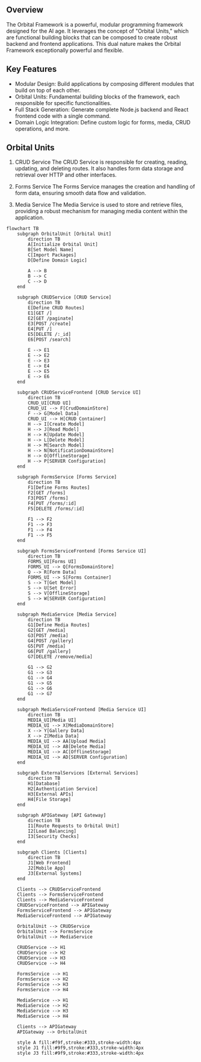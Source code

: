 ## Overview
The Orbital Framework is a powerful, modular programming framework designed for the AI age. It leverages the concept of "Orbital Units," which are functional building blocks that can be composed to create robust backend and frontend applications. This dual nature makes the Orbital Framework exceptionally powerful and flexible.

## Key Features
* Modular Design: Build applications by composing different modules that build on top of each other.
* Orbital Units: Fundamental building blocks of the framework, each responsible for specific functionalities.
* Full Stack Generation: Generate complete Node.js backend and React frontend code with a single command.
* Domain Logic Integration: Define custom logic for forms, media, CRUD operations, and more.

## Orbital Units
1. CRUD Service
The CRUD Service is responsible for creating, reading, updating, and deleting routes. It also handles form data storage and retrieval over HTTP and other interfaces.

2. Forms Service
The Forms Service manages the creation and handling of form data, ensuring smooth data flow and validation.

3. Media Service
The Media Service is used to store and retrieve files, providing a robust mechanism for managing media content within the application.

```mermaid
flowchart TB
    subgraph OrbitalUnit [Orbital Unit]
        direction TB
        A[Initialize Orbital Unit]
        B[Set Model Name]
        C[Import Packages]
        D[Define Domain Logic]
        
        A --> B
        B --> C
        C --> D
    end

    subgraph CRUDService [CRUD Service]
        direction TB
        E[Define CRUD Routes]
        E1[GET /]
        E2[GET /paginate]
        E3[POST /create]
        E4[PUT /]
        E5[DELETE /:_id]
        E6[POST /search]
        
        E --> E1
        E --> E2
        E --> E3
        E --> E4
        E --> E5
        E --> E6
    end

    subgraph CRUDServiceFrontend [CRUD Service UI]
        direction TB
        CRUD_UI[CRUD UI]
        CRUD_UI --> F[CrudDomainStore]
        F --> G[Model Data]
        CRUD_UI --> H[CRUD Container]
        H --> I[Create Model]
        H --> J[Read Model]
        H --> K[Update Model]
        H --> L[Delete Model]
        H --> M[Search Model]
        H --> N[NotificationDomainStore]
        H --> O[OfflineStorage]
        H --> P[SERVER Configuration]
    end

    subgraph FormsService [Forms Service]
        direction TB
        F1[Define Forms Routes]
        F2[GET /forms]
        F3[POST /forms]
        F4[PUT /forms/:id]
        F5[DELETE /forms/:id]
        
        F1 --> F2
        F1 --> F3
        F1 --> F4
        F1 --> F5
    end

    subgraph FormsServiceFrontend [Forms Service UI]
        direction TB
        FORMS_UI[Forms UI]
        FORMS_UI --> Q[FormsDomainStore]
        Q --> R[Form Data]
        FORMS_UI --> S[Forms Container]
        S --> T[Get Model]
        S --> U[Set Error]
        S --> V[OfflineStorage]
        S --> W[SERVER Configuration]
    end

    subgraph MediaService [Media Service]
        direction TB
        G1[Define Media Routes]
        G2[GET /media]
        G3[POST /media]
        G4[POST /gallery]
        G5[PUT /media]
        G6[PUT /gallery]
        G7[DELETE /remove/media]
        
        G1 --> G2
        G1 --> G3
        G1 --> G4
        G1 --> G5
        G1 --> G6
        G1 --> G7
    end

    subgraph MediaServiceFrontend [Media Service UI]
        direction TB
        MEDIA_UI[Media UI]
        MEDIA_UI --> X[MediaDomainStore]
        X --> Y[Gallery Data]
        X --> Z[Media Data]
        MEDIA_UI --> AA[Upload Media]
        MEDIA_UI --> AB[Delete Media]
        MEDIA_UI --> AC[OfflineStorage]
        MEDIA_UI --> AD[SERVER Configuration]
    end

    subgraph ExternalServices [External Services]
        direction TB
        H1[Database]
        H2[Authentication Service]
        H3[External APIs]
        H4[File Storage]
    end

    subgraph APIGateway [API Gateway]
        direction TB
        I1[Route Requests to Orbital Unit]
        I2[Load Balancing]
        I3[Security Checks]
    end

    subgraph Clients [Clients]
        direction TB
        J1[Web Frontend]
        J2[Mobile App]
        J3[External Systems]
    end

    Clients --> CRUDServiceFrontend
    Clients --> FormsServiceFrontend
    Clients --> MediaServiceFrontend
    CRUDServiceFrontend --> APIGateway
    FormsServiceFrontend --> APIGateway
    MediaServiceFrontend --> APIGateway

    OrbitalUnit --> CRUDService
    OrbitalUnit --> FormsService
    OrbitalUnit --> MediaService
    
    CRUDService --> H1
    CRUDService --> H2
    CRUDService --> H3
    CRUDService --> H4

    FormsService --> H1
    FormsService --> H2
    FormsService --> H3
    FormsService --> H4

    MediaService --> H1
    MediaService --> H2
    MediaService --> H3
    MediaService --> H4

    Clients --> APIGateway
    APIGateway --> OrbitalUnit

    style A fill:#f9f,stroke:#333,stroke-width:4px
    style J1 fill:#9f9,stroke:#333,stroke-width:4px
    style J3 fill:#9f9,stroke:#333,stroke-width:4px
```
